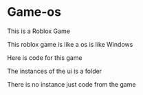 # Game-os
This is a Roblox Game


This roblox game is like a os is like Windows

Here is code for this game

The instances of the ui is a folder

There is no instance just code from the game
